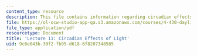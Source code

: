 ```yaml
---
content_type: resource
description: This file contains information regarding circadian effects of light.
file: https://ol-ocw-studio-app-qa.s3.amazonaws.com/courses/4-430-daylighting-spring-2012/9c6e043b30f2fb95d6186f8207348585_MIT4_430S12_lec11.pdf
file_type: application/pdf
resourcetype: Document
title: 'Lecture 11: Circadian Effects of Light'
uid: 9c6e043b-30f2-fb95-d618-6f8207348585
---
```

